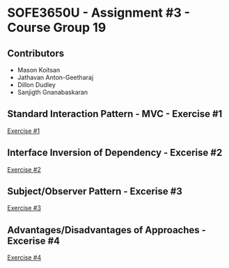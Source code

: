 # SOFE3650U - Assignment #3 - Course Group 19

## Contributors
* Mason Koitsan 
* Jathavan Anton-Geetharaj
* Dillon Dudley
* Sanjigth Gnanabaskaran

## Standard Interaction Pattern - MVC - Exercise #1

[Exercise #1]()

## Interface Inversion of Dependency - Excerise #2 

[Exercise #2](/)

## Subject/Observer Pattern - Excerise #3

[Exercise #3](/T)

## Advantages/Disadvantages of Approaches - Excerise #4

[Exercise #4](/)